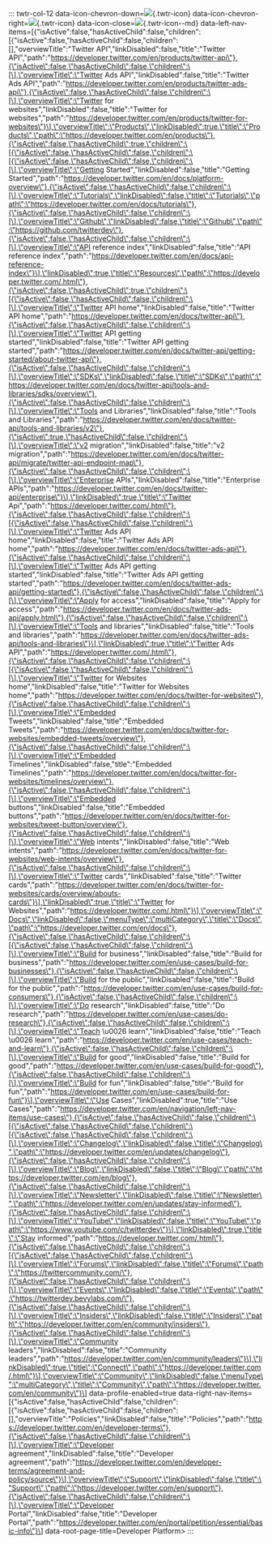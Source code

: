 ::: twtr-col-12
data-icon-chevron-down=![](data:image/svg+xml;base64,PHN2ZyB3aWR0aD0iMjQiIGhlaWdodD0iMjQiIGNsYXNzPSJ0d3RyLWljb24iPiA8cGF0aCAvPiA8cGF0aCAvPiA8L3N2Zz4=){.twtr-icon}
data-icon-chevron-right=![](data:image/svg+xml;base64,PHN2ZyB3aWR0aD0iMjQiIGhlaWdodD0iMjQiIGNsYXNzPSJ0d3RyLWljb24iPiA8cGF0aCAvPiA8cGF0aCAvPiA8L3N2Zz4=){.twtr-icon}
data-icon-close=![](data:image/svg+xml;base64,PHN2ZyBjbGFzcz0idHd0ci1pY29uLS1tZCI+IDxnPiA8Zz4gPGRlZnM+IDxyZWN0IGlkPSJTVkdJRF8xXyIgd2lkdGg9IjE0NDAiIGhlaWdodD0iMzAyNyIgLz4gPC9kZWZzPiA8Y2xpcHBhdGggaWQ9IlNWR0lEXzJfIj4gPHVzZSB4bGluazpocmVmPSIjU1ZHSURfMV8iIC8+IDwvY2xpcHBhdGg+IDwvZz4gPC9nPiA8cmVjdCBjbGFzcz0ic3QwIiB3aWR0aD0iMTQ0MCIgaGVpZ2h0PSIzMDI3IiAvPiA8cGF0aCAvPiA8L3N2Zz4=){.twtr-icon--md}
data-left-nav-items=\[{\"isActive\":false,\"hasActiveChild\":false,\"children\":\[{\"isActive\":false,\"hasActiveChild\":false,\"children\":\[\],\"overviewTitle\":\"Twitter
API\",\"linkDisabled\":false,\"title\":\"Twitter
API\",\"path\":\"https://developer.twitter.com/en/products/twitter-api\"},{\"isActive\":false,\"hasActiveChild\":false,\"children\":\[\],\"overviewTitle\":\"Twitter
Ads API\",\"linkDisabled\":false,\"title\":\"Twitter Ads
API\",\"path\":\"https://developer.twitter.com/en/products/twitter-ads-api\"},{\"isActive\":false,\"hasActiveChild\":false,\"children\":\[\],\"overviewTitle\":\"Twitter
for websites\",\"linkDisabled\":false,\"title\":\"Twitter for
websites\",\"path\":\"https://developer.twitter.com/en/products/twitter-for-websites\"}\],\"overviewTitle\":\"Products\",\"linkDisabled\":true,\"title\":\"Products\",\"path\":\"https://developer.twitter.com/en/products\"},{\"isActive\":false,\"hasActiveChild\":true,\"children\":\[{\"isActive\":false,\"hasActiveChild\":false,\"children\":\[{\"isActive\":false,\"hasActiveChild\":false,\"children\":\[\],\"overviewTitle\":\"Getting
Started\",\"linkDisabled\":false,\"title\":\"Getting
Started\",\"path\":\"https://developer.twitter.com/en/docs/platform-overview\"},{\"isActive\":false,\"hasActiveChild\":false,\"children\":\[\],\"overviewTitle\":\"Tutorials\",\"linkDisabled\":false,\"title\":\"Tutorials\",\"path\":\"https://developer.twitter.com/en/docs/tutorials\"},{\"isActive\":false,\"hasActiveChild\":false,\"children\":\[\],\"overviewTitle\":\"Github\",\"linkDisabled\":false,\"title\":\"Github\",\"path\":\"https://github.com/twitterdev\"},{\"isActive\":false,\"hasActiveChild\":false,\"children\":\[\],\"overviewTitle\":\"API
reference index\",\"linkDisabled\":false,\"title\":\"API reference
index\",\"path\":\"https://developer.twitter.com/en/docs/api-reference-index\"}\],\"linkDisabled\":true,\"title\":\"Resources\",\"path\":\"https://developer.twitter.com/.html\"},{\"isActive\":false,\"hasActiveChild\":true,\"children\":\[{\"isActive\":false,\"hasActiveChild\":false,\"children\":\[\],\"overviewTitle\":\"Twitter
API home\",\"linkDisabled\":false,\"title\":\"Twitter API
home\",\"path\":\"https://developer.twitter.com/en/docs/twitter-api\"},{\"isActive\":false,\"hasActiveChild\":false,\"children\":\[\],\"overviewTitle\":\"Twitter
API getting started\",\"linkDisabled\":false,\"title\":\"Twitter API
getting
started\",\"path\":\"https://developer.twitter.com/en/docs/twitter-api/getting-started/about-twitter-api\"},{\"isActive\":false,\"hasActiveChild\":false,\"children\":\[\],\"overviewTitle\":\"SDKs\",\"linkDisabled\":false,\"title\":\"SDKs\",\"path\":\"https://developer.twitter.com/en/docs/twitter-api/tools-and-libraries/sdks/overview\"},{\"isActive\":false,\"hasActiveChild\":false,\"children\":\[\],\"overviewTitle\":\"Tools
and Libraries\",\"linkDisabled\":false,\"title\":\"Tools and
Libraries\",\"path\":\"https://developer.twitter.com/en/docs/twitter-api/tools-and-libraries/v2\"},{\"isActive\":true,\"hasActiveChild\":false,\"children\":\[\],\"overviewTitle\":\"v2
migration\",\"linkDisabled\":false,\"title\":\"v2
migration\",\"path\":\"https://developer.twitter.com/en/docs/twitter-api/migrate/twitter-api-endpoint-map\"},{\"isActive\":false,\"hasActiveChild\":false,\"children\":\[\],\"overviewTitle\":\"Enterprise
APIs\",\"linkDisabled\":false,\"title\":\"Enterprise
APIs\",\"path\":\"https://developer.twitter.com/en/docs/twitter-api/enterprise\"}\],\"linkDisabled\":true,\"title\":\"Twitter
Api\",\"path\":\"https://developer.twitter.com/.html\"},{\"isActive\":false,\"hasActiveChild\":false,\"children\":\[{\"isActive\":false,\"hasActiveChild\":false,\"children\":\[\],\"overviewTitle\":\"Twitter
Ads API home\",\"linkDisabled\":false,\"title\":\"Twitter Ads API
home\",\"path\":\"https://developer.twitter.com/en/docs/twitter-ads-api\"},{\"isActive\":false,\"hasActiveChild\":false,\"children\":\[\],\"overviewTitle\":\"Twitter
Ads API getting started\",\"linkDisabled\":false,\"title\":\"Twitter Ads
API getting
started\",\"path\":\"https://developer.twitter.com/en/docs/twitter-ads-api/getting-started\"},{\"isActive\":false,\"hasActiveChild\":false,\"children\":\[\],\"overviewTitle\":\"Apply
for access\",\"linkDisabled\":false,\"title\":\"Apply for
access\",\"path\":\"https://developer.twitter.com/en/docs/twitter-ads-api/apply.html\"},{\"isActive\":false,\"hasActiveChild\":false,\"children\":\[\],\"overviewTitle\":\"Tools
and libraries\",\"linkDisabled\":false,\"title\":\"Tools and
libraries\",\"path\":\"https://developer.twitter.com/en/docs/twitter-ads-api/tools-and-libraries\"}\],\"linkDisabled\":true,\"title\":\"Twitter
Ads
API\",\"path\":\"https://developer.twitter.com/.html\"},{\"isActive\":false,\"hasActiveChild\":false,\"children\":\[{\"isActive\":false,\"hasActiveChild\":false,\"children\":\[\],\"overviewTitle\":\"Twitter
for Websites home\",\"linkDisabled\":false,\"title\":\"Twitter for
Websites
home\",\"path\":\"https://developer.twitter.com/en/docs/twitter-for-websites\"},{\"isActive\":false,\"hasActiveChild\":false,\"children\":\[\],\"overviewTitle\":\"Embedded
Tweets\",\"linkDisabled\":false,\"title\":\"Embedded
Tweets\",\"path\":\"https://developer.twitter.com/en/docs/twitter-for-websites/embedded-tweets/overview\"},{\"isActive\":false,\"hasActiveChild\":false,\"children\":\[\],\"overviewTitle\":\"Embedded
Timelines\",\"linkDisabled\":false,\"title\":\"Embedded
Timelines\",\"path\":\"https://developer.twitter.com/en/docs/twitter-for-websites/timelines/overview\"},{\"isActive\":false,\"hasActiveChild\":false,\"children\":\[\],\"overviewTitle\":\"Embedded
buttons\",\"linkDisabled\":false,\"title\":\"Embedded
buttons\",\"path\":\"https://developer.twitter.com/en/docs/twitter-for-websites/tweet-button/overview\"},{\"isActive\":false,\"hasActiveChild\":false,\"children\":\[\],\"overviewTitle\":\"Web
intents\",\"linkDisabled\":false,\"title\":\"Web
intents\",\"path\":\"https://developer.twitter.com/en/docs/twitter-for-websites/web-intents/overview\"},{\"isActive\":false,\"hasActiveChild\":false,\"children\":\[\],\"overviewTitle\":\"Twitter
cards\",\"linkDisabled\":false,\"title\":\"Twitter
cards\",\"path\":\"https://developer.twitter.com/en/docs/twitter-for-websites/cards/overview/abouts-cards\"}\],\"linkDisabled\":true,\"title\":\"Twitter
for
Websites\",\"path\":\"https://developer.twitter.com/.html\"}\],\"overviewTitle\":\"Docs\",\"linkDisabled\":false,\"menuType\":\"multiCategory\",\"title\":\"Docs\",\"path\":\"https://developer.twitter.com/en/docs\"},{\"isActive\":false,\"hasActiveChild\":false,\"children\":\[{\"isActive\":false,\"hasActiveChild\":false,\"children\":\[\],\"overviewTitle\":\"Build
for business\",\"linkDisabled\":false,\"title\":\"Build for
business\",\"path\":\"https://developer.twitter.com/en/use-cases/build-for-businesses\"},{\"isActive\":false,\"hasActiveChild\":false,\"children\":\[\],\"overviewTitle\":\"Build
for the public\",\"linkDisabled\":false,\"title\":\"Build for the
public\",\"path\":\"https://developer.twitter.com/en/use-cases/build-for-consumers\"},{\"isActive\":false,\"hasActiveChild\":false,\"children\":\[\],\"overviewTitle\":\"Do
research\",\"linkDisabled\":false,\"title\":\"Do
research\",\"path\":\"https://developer.twitter.com/en/use-cases/do-research\"},{\"isActive\":false,\"hasActiveChild\":false,\"children\":\[\],\"overviewTitle\":\"Teach
\\u0026 learn\",\"linkDisabled\":false,\"title\":\"Teach \\u0026
learn\",\"path\":\"https://developer.twitter.com/en/use-cases/teach-and-learn\"},{\"isActive\":false,\"hasActiveChild\":false,\"children\":\[\],\"overviewTitle\":\"Build
for good\",\"linkDisabled\":false,\"title\":\"Build for
good\",\"path\":\"https://developer.twitter.com/en/use-cases/build-for-good\"},{\"isActive\":false,\"hasActiveChild\":false,\"children\":\[\],\"overviewTitle\":\"Build
for fun\",\"linkDisabled\":false,\"title\":\"Build for
fun\",\"path\":\"https://developer.twitter.com/en/use-cases/build-for-fun\"}\],\"overviewTitle\":\"Use
Cases\",\"linkDisabled\":true,\"title\":\"Use
Cases\",\"path\":\"https://developer.twitter.com/en/navigation/left-nav-items/use-cases\"},{\"isActive\":false,\"hasActiveChild\":false,\"children\":\[{\"isActive\":false,\"hasActiveChild\":false,\"children\":\[{\"isActive\":false,\"hasActiveChild\":false,\"children\":\[\],\"overviewTitle\":\"Changelog\",\"linkDisabled\":false,\"title\":\"Changelog\",\"path\":\"https://developer.twitter.com/en/updates/changelog\"},{\"isActive\":false,\"hasActiveChild\":false,\"children\":\[\],\"overviewTitle\":\"Blog\",\"linkDisabled\":false,\"title\":\"Blog\",\"path\":\"https://developer.twitter.com/en/blog\"},{\"isActive\":false,\"hasActiveChild\":false,\"children\":\[\],\"overviewTitle\":\"Newsletter\",\"linkDisabled\":false,\"title\":\"Newsletter\",\"path\":\"https://developer.twitter.com/en/updates/stay-informed\"},{\"isActive\":false,\"hasActiveChild\":false,\"children\":\[\],\"overviewTitle\":\"YouTube\",\"linkDisabled\":false,\"title\":\"YouTube\",\"path\":\"https://www.youtube.com/c/twitterdev\"}\],\"linkDisabled\":true,\"title\":\"Stay
informed\",\"path\":\"https://developer.twitter.com/.html\"},{\"isActive\":false,\"hasActiveChild\":false,\"children\":\[{\"isActive\":false,\"hasActiveChild\":false,\"children\":\[\],\"overviewTitle\":\"Forums\",\"linkDisabled\":false,\"title\":\"Forums\",\"path\":\"https://twittercommunity.com/\"},{\"isActive\":false,\"hasActiveChild\":false,\"children\":\[\],\"overviewTitle\":\"Events\",\"linkDisabled\":false,\"title\":\"Events\",\"path\":\"https://twitterdev.bevylabs.com/\"},{\"isActive\":false,\"hasActiveChild\":false,\"children\":\[\],\"overviewTitle\":\"Insiders\",\"linkDisabled\":false,\"title\":\"Insiders\",\"path\":\"https://developer.twitter.com/en/community/insiders\"},{\"isActive\":false,\"hasActiveChild\":false,\"children\":\[\],\"overviewTitle\":\"Community
leaders\",\"linkDisabled\":false,\"title\":\"Community
leaders\",\"path\":\"https://developer.twitter.com/en/community/leaders\"}\],\"linkDisabled\":true,\"title\":\"Connect\",\"path\":\"https://developer.twitter.com/.html\"}\],\"overviewTitle\":\"Community\",\"linkDisabled\":false,\"menuType\":\"multiCategory\",\"title\":\"Community\",\"path\":\"https://developer.twitter.com/en/community\"}\]
data-profile-enabled=true
data-right-nav-items=\[{\"isActive\":false,\"hasActiveChild\":false,\"children\":\[{\"isActive\":false,\"hasActiveChild\":false,\"children\":\[\],\"overviewTitle\":\"Policies\",\"linkDisabled\":false,\"title\":\"Policies\",\"path\":\"https://developer.twitter.com/en/developer-terms\"},{\"isActive\":false,\"hasActiveChild\":false,\"children\":\[\],\"overviewTitle\":\"Developer
agreement\",\"linkDisabled\":false,\"title\":\"Developer
agreement\",\"path\":\"https://developer.twitter.com/en/developer-terms/agreement-and-policy/source\"}\],\"overviewTitle\":\"Support\",\"linkDisabled\":false,\"title\":\"Support\",\"path\":\"https://developer.twitter.com/en/support\"},{\"isActive\":false,\"hasActiveChild\":false,\"children\":\[\],\"overviewTitle\":\"Developer
Portal\",\"linkDisabled\":false,\"title\":\"Developer
Portal\",\"path\":\"https://developer.twitter.com/en/portal/petition/essential/basic-info\"}\]
data-root-page-title=Developer Platform\>
:::
